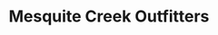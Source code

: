 ---
title: "Mesquite Creek Outfitters"
url: /georgetown/mesquite-creek-outfitters/
shop: clothes
---